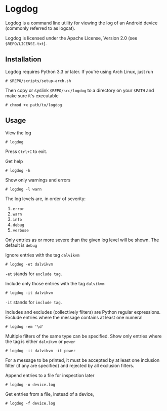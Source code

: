 Logdog
======

Logdog is a command line utility for viewing the log of an Android device
(commonly referred to as logcat).

Logdog is licensed under the Apache License, Version 2.0 (see
`$REPO/LICENSE.txt`).

Installation
------------

Logdog requires Python 3.3 or later. If you're using Arch Linux, just run

    # $REPO/scripts/setup-arch.sh

Then copy or syslink `$REPO/src/logdog` to a directory on your `$PATH` and
make sure it's executable

    # chmod +x path/to/logdog

Usage
-----

View the log

    # logdog

Press `Ctrl+C` to exit.

Get help

    # logdog -h

Show only warnings and errors

    # logdog -l warn

The log levels are, in order of severity:

1. `error`
2. `warn`
3. `info`
4. `debug`
5. `verbose`

Only entries as or more severe than the given log level will be shown. The
default is `debug`

Ignore entries with the tag `dalvikvm`

    # logdog -et dalvikvm

`-et` stands for `exclude tag`.

Include only those entries with the tag `dalvikvm`

    # logdog -it dalvikvm

`-it` stands for `include tag`.

Includes and excludes (collectively filters) are Python regular expressions.
Exclude entries where the message contains at least one numeral

    # logdog -em '\d'

Multiple filters of the same type can be specified. Show only entries where the
tag is either `dalvikvm` or `power`

    # logdog -it dalvikvm -it power

For a message to be printed, it must be accepted by at least one inclusion
filter (if any are specified) and rejected by all exclusion filters.

Append entries to a file for inspection later

    # logdog -o device.log

Get entries from a file, instead of a device,

    # logdog -f device.log
